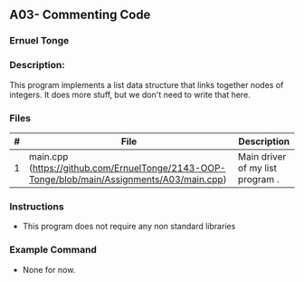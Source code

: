## A03- Commenting Code
### Ernuel Tonge
### Description:

This program implements a list data structure that links together nodes of integers. It does more stuff, but we don't need to write that here.

### Files

|   #   | File     | Description                      |
| :---: | -------- | -------------------------------- |
|   1   | main.cpp (https://github.com/ErnuelTonge/2143-OOP-Tonge/blob/main/Assignments/A03/main.cpp) | Main driver of my list program . |


### Instructions

- This program does not require any non standard libraries

### Example Command

- None for now.


